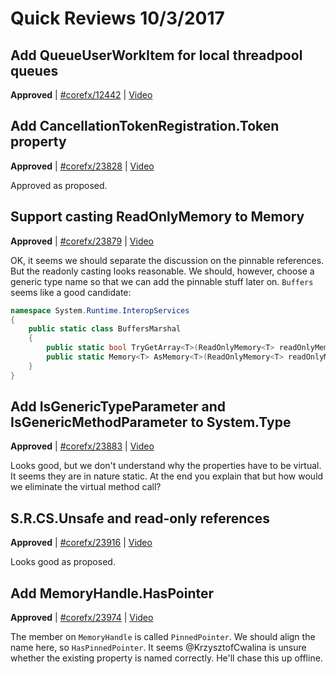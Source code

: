 # Quick Reviews 10/3/2017

## Add QueueUserWorkItem for local threadpool queues

**Approved** | [#corefx/12442](https://github.com/dotnet/corefx/issues/12442) | [Video](https://www.youtube.com/watch?v=m4BUM3nJZRw&t=0h0m0s)

## Add CancellationTokenRegistration.Token property

**Approved** | [#corefx/23828](https://github.com/dotnet/corefx/issues/23828#issuecomment-333935487) | [Video](https://www.youtube.com/watch?v=m4BUM3nJZRw&t=0h36m16s)

Approved as proposed.
## Support casting ReadOnlyMemory<T> to Memory<T>

**Approved** | [#corefx/23879](https://github.com/dotnet/corefx/issues/23879#issuecomment-333939600) | [Video](https://www.youtube.com/watch?v=m4BUM3nJZRw&t=1h26m39s)

OK, it seems we should separate the discussion on the pinnable references. But the readonly casting looks reasonable. We should, however, choose a generic type name so that we can add the pinnable stuff later on. `Buffers` seems like a good candidate:

```C#
namespace System.Runtime.InteropServices
{
    public static class BuffersMarshal
    {
        public static bool TryGetArray<T>(ReadOnlyMemory<T> readOnlyMemory, out ArraySegment<T> arraySegment);
        public static Memory<T> AsMemory<T>(ReadOnlyMemory<T> readOnlyMemory);
    }
}
```
## Add IsGenericTypeParameter and IsGenericMethodParameter to System.Type

**Approved** | [#corefx/23883](https://github.com/dotnet/corefx/issues/23883#issuecomment-333940885) | [Video](https://www.youtube.com/watch?v=m4BUM3nJZRw&t=1h40m56s)

Looks good, but we don't understand why the properties have to be virtual. It seems they are in nature static. At the end you explain that but how would we eliminate the virtual method call?
## S.R.CS.Unsafe and read-only references

**Approved** | [#corefx/23916](https://github.com/dotnet/corefx/issues/23916#issuecomment-333942166) | [Video](https://www.youtube.com/watch?v=m4BUM3nJZRw&t=1h45m26s)

Looks good as proposed.
## Add MemoryHandle.HasPointer

**Approved** | [#corefx/23974](https://github.com/dotnet/corefx/issues/23974#issuecomment-333943725) | [Video](https://www.youtube.com/watch?v=m4BUM3nJZRw&t=1h49m46s)

The member on `MemoryHandle` is called `PinnedPointer`. We should align the name here, so `HasPinnedPointer`. It seems @KrzysztofCwalina is unsure whether the existing property is named correctly. He'll chase this up offline.
